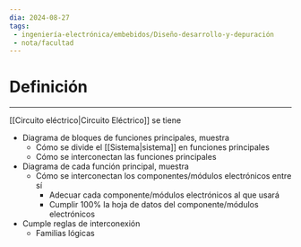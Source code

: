 ```yaml
---
dia: 2024-08-27
tags: 
 - ingeniería-electrónica/embebidos/Diseño-desarrollo-y-depuración
 - nota/facultad
---
```

# Definición
---
[[Circuito eléctrico|Circuito Eléctrico]] se tiene
* Diagrama de bloques de funciones principales, muestra
    * Cómo se divide el [[Sistema|sistema]] en funciones principales
    * Cómo se interconectan las funciones principales
* Diagrama de cada función principal, muestra
    * Cómo se interconectan los componentes/módulos electrónicos entre sí
        * Adecuar cada componente/módulos electrónicos al que usará
        * Cumplir $100\%$ la hoja de datos del componente/módulos electrónicos
* Cumple reglas de interconexión
    * Familias lógicas